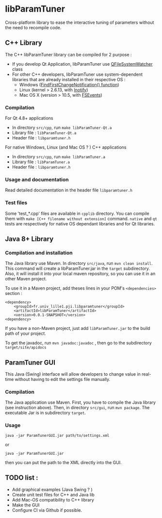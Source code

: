 # libParamTuner

Cross-platform library to ease the interactive tuning of parameters
without the need to recompile code.

## C++ Library

The C++ libParamTuner library can be compiled for 2 purpose :

* If you develop Qt Application, libParamTuner use [QFileSystemWatcher](http://doc.qt.io/qt-4.8/qfilesystemwatcher.html) class
* For other C++ developers, libParamTuner use system-dependent libraries that are
  already installed in their respective OS :
    * Windows ([FindFirstChangeNotification() function](https://msdn.microsoft.com/en-us/library/aa364417%28VS.85%29.aspx))
    * Linux (kernel > 2.6.13, with [Inotify](https://en.wikipedia.org/wiki/Inotify))
	* Mac OS X (version > 10.5, with [FSEvents](https://developer.apple.com/library/content/documentation/Darwin/Conceptual/FSEvents_ProgGuide/Introduction/Introduction.html))

### Compilation

For Qt 4.8+ applications

* In directory `src/cpp`, run `make libParamTuner-Qt.a`
* Library file : `libParamTuner-Qt.a`
* Header file : `libparamtuner.h`

For native Windows, Linux (and Mac OS ? ) C++ applications

* In directory `src/cpp`, run `make libParamTuner.a`
* Library file : `libParamTuner.a`
* Header file : `libparamtuner.h`

### Usage and documentation

Read detailed documentation in the header file `libparamtuner.h`

### Test files

Some 'test_*.cpp' files are available in `cpplib` directory.
You can compile them with `make [C++ filename without extension]` command.
`native` and `qt` tests are respectively for native OS dependant libraries and for
Qt libraries.


## Java 8+ Library

### Compilation and installation

The Java library use Maven. In directory `src/java`, run `mvn clean install`.
This command will create a libParamTuner.jar in the `target` subdirectory.
Also, it will install it into your local maven repository, so you can use
it in an other Maven project.

To use it in a Maven project, add theses lines in your POM's
`<dependencies>` section :

    <dependency>
        <groupId>fr.univ_lille1.pji.libparamtuner</groupId>
        <artifactId>libParamTuner</artifactId>
        <version>0.0.1-SNAPSHOT</version>
    <dependency>

If you have a non-Maven project, just add `libParamTuner.jar` to the
build path of your project.

To get the javadoc, run `mvn javadoc:javadoc` , then go to the subdirectory
`target/site/apidocs`

## ParamTuner GUI

This Java (Swing) interface will allow developers to change value in
real-time without having to edit the settings file manually.

### Compilation

The Java application use Maven. First, you have to compile the Java library
(see instruction above). Then, in directory `src/gui`, run `mvn package`.
The executable Jar is in subdirectory `target`.

### Usage

    java -jar ParamTunerGUI.jar path/to/settings.xml

or

    java -jar ParamTunerGUI.jar

then you can put the path to the XML directly into the GUI.

## TODO list :

* Add graphical examples (Java Swing ? )
* Create unit test files for C++ and Java lib
* Add Mac-OS compatibility to C++ library
* Make the GUI
* Configure CI via Github if possible.